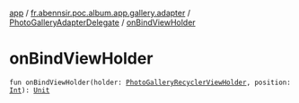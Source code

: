 [app](../../index.md) / [fr.abennsir.poc.album.app.gallery.adapter](../index.md) / [PhotoGalleryAdapterDelegate](index.md) / [onBindViewHolder](./on-bind-view-holder.md)

# onBindViewHolder

`fun onBindViewHolder(holder: `[`PhotoGalleryRecyclerViewHolder`](../../fr.abennsir.poc.album.app.gallery.viewholder/-photo-gallery-recycler-view-holder/index.md)`, position: `[`Int`](https://kotlinlang.org/api/latest/jvm/stdlib/kotlin/-int/index.html)`): `[`Unit`](https://kotlinlang.org/api/latest/jvm/stdlib/kotlin/-unit/index.html)